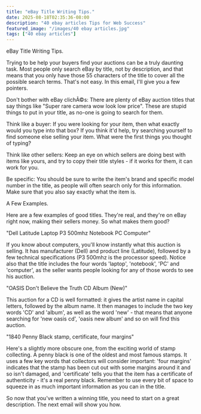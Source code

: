 ```yaml
---
title: "eBay Title Writing Tips."
date: 2025-08-18T02:35:36-08:00
description: "40 ebay articles Tips for Web Success"
featured_image: "/images/40 ebay articles.jpg"
tags: ["40 ebay articles"]
---
```


eBay Title Writing Tips.

Trying to be help your buyers find your auctions can be a truly daunting task. Most people only search eBay by title, not by description, and that means that you only have those 55 characters of the title to cover all the possible search terms. That's not easy. In this email, I'll give you a few pointers.

Don't bother with eBay clichÃ©s: There are plenty of eBay auction titles that say things like "Super rare camera wow look low price". These are stupid things to put in your title, as no-one is going to search for them.

Think like a buyer: If you were looking for your item, then what exactly would you type into that box? If you think it'd help, try searching yourself to find someone else selling your item. What were the first things you thought of typing?

Think like other sellers: Keep an eye on which sellers are doing best with items like yours, and try to copy their title styles - if it works for them, it can work for you.

Be specific: You should be sure to write the item's brand and specific model number in the title, as people will often search only for this information. Make sure that you also say exactly what the item is.

A Few Examples.

Here are a few examples of good titles. They're real, and they're on eBay right now, making their sellers money. So what makes them good?

"Dell Latitude Laptop P3 500mhz Notebook PC Computer"

If you know about computers, you'll know instantly what this auction is selling. It has manufacturer (Dell) and product line (Latitude), followed by a few technical specifications (P3 500mhz is the processor speed). Notice also that the title includes the four words 'laptop', 'notebook', 'PC' and 'computer', as the seller wants people looking for any of those words to see his auction.

"OASIS Don't Believe the Truth CD Album (New)"

This auction for a CD is well formatted: it gives the artist name in capital letters, followed by the album name. It then manages to include the two key words 'CD' and 'album', as well as the word 'new' - that means that anyone searching for 'new oasis cd', 'oasis new album' and so on will find this auction.

"1840 Penny Black stamp, certificate, four margins"

Here's a slightly more obscure one, from the exciting world of stamp collecting. A penny black is one of the oldest and most famous stamps. It uses a few key words that collectors will consider important: 'four margins' indicates that the stamp has been cut out with some margins around it and so isn't damaged, and 'certificate' tells you that the item has a certificate of authenticity - it's a real penny black. Remember to use every bit of space to squeeze in as much important information as you can in the title.

So now that you've written a winning title, you need to start on a great description. The next email will show you how.

